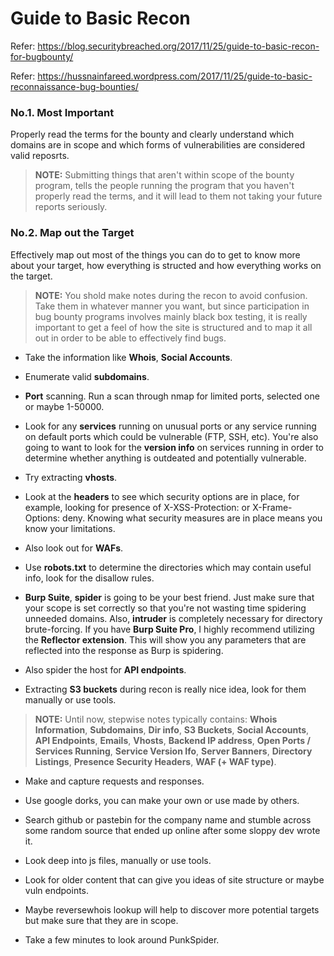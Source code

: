 # Guide to Basic Recon

Refer: https://blog.securitybreached.org/2017/11/25/guide-to-basic-recon-for-bugbounty/

Refer: https://hussnainfareed.wordpress.com/2017/11/25/guide-to-basic-reconnaissance-bug-bounties/

### No.1. Most Important

Properly read the terms for the bounty and clearly understand which domains are in scope and which forms of vulnerabilities are 
considered valid reposrts.

> **NOTE:** Submitting things that aren't within scope of the bounty program, tells the people running the program that you 
haven't properly read the terms, and it will lead to them not taking your future reports seriously.

### No.2. Map out the Target

Effectively map out most of the things you can do to get to know more about your target, how everything is structed and how 
everything works on the target.

> **NOTE:** You shold make notes during the recon to avoid confusion. Take them in whatever manner you want, but since 
participation in bug bounty programs involves mainly black box testing, it is really important to get a feel of how the site is 
structured and to map it all out in order to be able to effectively find bugs.

- Take the information like **Whois**, **Social Accounts**.

- Enumerate valid **subdomains**.

- **Port** scanning. Run a scan through nmap for limited ports, selected one or maybe 1-50000.

- Look for any **services** running on unusual ports or any service running on default ports which could be vulnerable (FTP, SSH,
etc). You're also going to want to look for the **version info** on services running in order to determine whether anything is 
outdeated and potentially vulnerable.

- Try extracting **vhosts**.

- Look at the **headers** to see which security options are in place, for example, looking for presence of X-XSS-Protection: or 
X-Frame-Options: deny. Knowing what security measures are in place means you know your limitations.

- Also look out for **WAFs**.

- Use **robots.txt** to determine the directories which may contain useful info, look for the disallow rules.

- **Burp Suite**, **spider** is going to be your best friend. Just make sure that your scope is set correctly so that you're not 
wasting time spidering unneeded domains. Also, **intruder** is completely necessary for directory brute-forcing. If you have
**Burp Suite Pro**, I highly recommend utilizing the **Reflector extension**. This will show you any parameters that are 
reflected into the response as Burp is spidering.

- Also spider the host for **API endpoints**.

- Extracting **S3 buckets** during recon is really nice idea, look for them manually or use tools.

> **NOTE:** Until now, stepwise notes typically contains:  **Whois Information**, **Subdomains**, **Dir info**, **S3 Buckets**,
**Social Accounts**, **API Endpoints**, **Emails**, **Vhosts**, **Backend IP address**, **Open Ports / Services Running**, 
**Service Version Ifo**, **Server Banners**, **Directory Listings**, **Presence Security Headers**, **WAF (+ WAF type)**.

- Make and capture requests and responses.

- Use google dorks, you can make your own or use made by others.

- Search github or pastebin for the company name and stumble across some random source that ended up online after some sloppy 
dev wrote it.

- Look deep into js files, manually or use tools.

- Look for older content that can give you ideas of site structure or maybe vuln endpoints.

- Maybe reversewhois lookup will help to discover more potential targets but make sure that they are in scope.

- Take a few minutes to look around PunkSpider.

